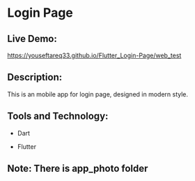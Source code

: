 # Login Page

## Live Demo:
https://youseftareq33.github.io/Flutter_Login-Page/web_test


## Description:
This is an mobile app for login page, designed in modern style.

## Tools and Technology:
- Dart

- Flutter

## Note: There is app_photo folder




